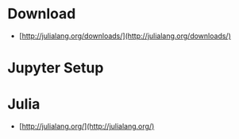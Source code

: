 # Download

* [http://julialang.org/downloads/](http://julialang.org/downloads/)

# Jupyter Setup



# Julia

* [http://julialang.org/](http://julialang.org/)




